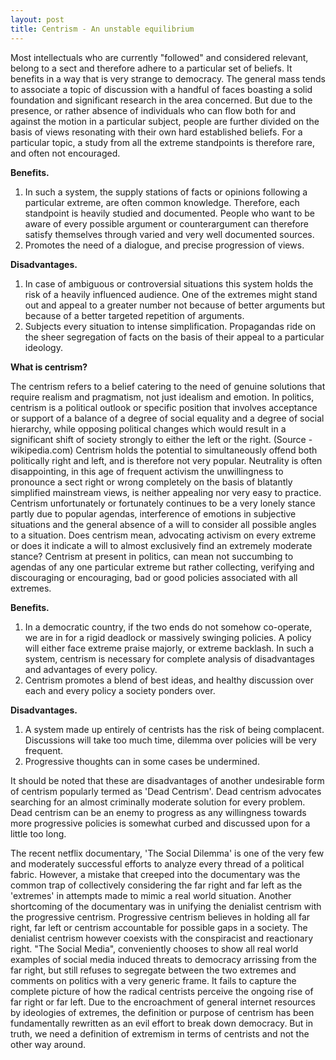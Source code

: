 ```yaml
---
layout: post
title: Centrism - An unstable equilibrium
---
```

Most intellectuals who are currently "followed" and considered relevant, belong to a sect and therefore adhere to a particular set of beliefs. It benefits in a way that is very strange to democracy. The general mass tends to associate a topic of discussion with a handful of faces boasting a solid foundation and significant research in the area concerned. But due to the presence, or rather absence of individuals who can flow both for and against the motion in a particular subject, people are further divided on the basis of views resonating with their own hard established beliefs. For a particular topic, a study from all the extreme standpoints is therefore rare, and often not encouraged.

**Benefits.**

1. In such a system, the supply stations of facts or opinions following a particular extreme, are often common knowledge. Therefore, each standpoint is heavily studied and documented. People who want to be aware of every possible argument or counterargument can therefore satisfy themselves through varied and very well documented sources.
2. Promotes the need of a dialogue, and precise progression of views.

**Disadvantages.**

1. In case of ambiguous or controversial situations this system holds the risk of a heavily influenced audience. One of the extremes might stand out and appeal to a greater number not because of better arguments but because of a better targeted repetition of arguments.
2. Subjects every situation to intense simplification. Propagandas ride on the sheer segregation of facts on the basis of their appeal to a particular ideology.

**What is centrism?**

The centrism refers to a belief catering to the need of genuine solutions that require realism and pragmatism, not just idealism and emotion. In politics, centrism is a political outlook or specific position that involves acceptance or support of a balance of a degree of social equality and a degree of social hierarchy, while opposing political changes which would result in a significant shift of society strongly to either the left or the right. (Source - wikipedia.com)
Centrism holds the potential to simultaneously offend both politically right and left, and is therefore not very popular. Neutrality is often disappointing, in this age of frequent activism the unwillingness to pronounce a sect right or wrong completely on the basis of blatantly simplified mainstream views, is neither appealing nor very easy to practice. Centrism unfortunately or fortunately continues to be a very lonely stance partly due to popular agendas, interference of emotions in subjective situations and the general absence of a will to consider all possible angles to a situation.
Does centrism mean, advocating activism on every extreme or does it indicate a will to almost exclusively find an extremely moderate stance?
Centrism at present in politics, can mean not succumbing to agendas of any one particular extreme but rather collecting, verifying and discouraging or encouraging, bad or good policies associated with all extremes. 

**Benefits.**

1. In a democratic country, if the two ends do not somehow co-operate, we are in for a rigid deadlock or massively swinging policies. A policy will either face extreme praise majorly, or extreme backlash. In such a system, centrism is necessary for complete analysis of disadvantages and advantages of every policy.
2. Centrism promotes a blend of best ideas, and healthy discussion over each and every policy a society ponders over.

**Disadvantages.**

1. A system made up entirely of centrists has the risk of being complacent. Discussions will take too much time, dilemma over policies will be very frequent.
2. Progressive thoughts can in some cases be undermined.

It should be noted that these are disadvantages of another undesirable form of centrism popularly termed as 'Dead Centrism'. Dead centrism advocates searching for an almost criminally moderate solution for every problem. Dead centrism can be an enemy to progress as any willingness towards more progressive policies is somewhat curbed and discussed upon for a little too long. 

The recent netflix documentary, 'The Social Dilemma' is one of the very few and moderately successful efforts to analyze every thread of a political fabric. However, a mistake that creeped into the documentary was the common trap of collectively considering the far right and far left as the 'extremes' in attempts made to mimic a real world situation. Another shortcoming of the documentary was in unifying the denialist centrism with the progressive centrism. Progressive centrism believes in holding all far right, far left or centrism  accountable for possible gaps in a society. The denialist centrism however coexists with the conspiracist and reactionary right. "The Social Media", conveniently chooses to show all real world examples of social media induced threats to democracy arrissing from the far right, but still refuses to segregate between the two extremes and comments on politics with a very generic frame. It fails to capture the complete picture of how the radical centrists perceive the ongoing rise of far right or far left.
Due to the encroachment of general internet resources by ideologies of extremes, the definition or purpose of centrism has been fundamentally rewritten as an evil effort to break down democracy. But in truth, we need a definition of extremism in terms of centrists and not the other way around.
